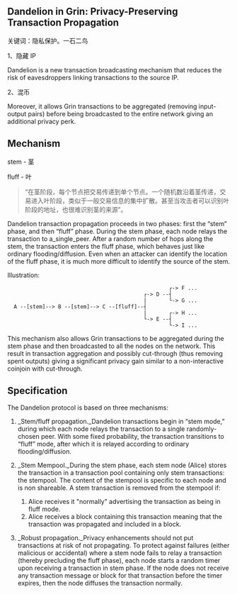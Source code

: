 ## Dandelion in Grin: Privacy-Preserving Transaction Propagation

关键词：隐私保护。一石二鸟

1、隐藏 IP

Dandelion is a new transaction broadcasting mechanism that reduces the risk of eavesdroppers linking transactions to the source IP.

2、混币

Moreover, it allows Grin transactions to be aggregated \(removing input-output pairs\) before being broadcasted to the entire network giving an additional privacy perk.

## Mechanism

stem - 茎

fluff - 叶

> “在茎阶段，每个节点把交易传递到单个节点。一个随机数沿着茎传递，交易进入叶阶段，类似于一般交易信息的集中扩散。甚至当攻击者可以识别叶阶段的地址，也很难识别茎的来源”。

Dandelion transaction propagation proceeds in two phases: first the “stem” phase, and then “fluff” phase. During the stem phase, each node relays the transaction to a\_single\_peer. After a random number of hops along the stem, the transaction enters the fluff phase, which behaves just like ordinary flooding/diffusion. Even when an attacker can identify the location of the fluff phase, it is much more difficult to identify the source of the stem.

Illustration:

```
                                                   ┌-> F ...
                                           ┌-> D --┤
                                           |       └-> G ...
  A --[stem]--> B --[stem]--> C --[fluff]--┤
                                           |       ┌-> H ...
                                           └-> E --┤
                                                   └-> I ...
```

This mechanism also allows Grin transactions to be aggregated during the stem phase and then broadcasted to all the nodes on the network. This result in transaction aggregation and possibly cut-through \(thus removing spent outputs\) giving a significant privacy gain similar to a non-interactive coinjoin with cut-through.

## Specification

The Dandelion protocol is based on three mechanisms:

1. \_Stem/fluff propagation.\_Dandelion transactions begin in “stem mode,” during which each node relays the transaction to a single randomly-chosen peer. With some fixed probability, the transaction transitions to “fluff” mode, after which it is relayed according to ordinary flooding/diffusion.

2. \_Stem Mempool.\_During the stem phase, each stem node \(Alice\) stores the transaction in a transaction pool containing only stem transactions: the stempool. The content of the stempool is specific to each node and is non shareable. A stem transaction is removed from the stempool if:

   1. Alice receives it "normally" advertising the transaction as being in fluff mode.
   2. Alice receives a block containing this transaction meaning that the transaction was propagated and included in a block.

3. \_Robust propagation.\_Privacy enhancements should not put transactions at risk of not propagating. To protect against failures \(either malicious or accidental\) where a stem node fails to relay a transaction \(thereby precluding the fluff phase\), each node starts a random timer upon receiving a transaction in stem phase. If the node does not receive any transaction message or block for that transaction before the timer expires, then the node diffuses the transaction normally.



